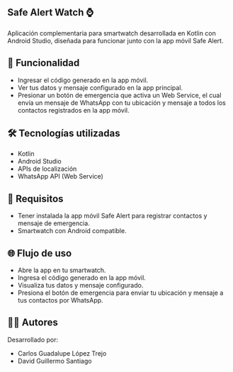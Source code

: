## Safe Alert Watch ⌚
Aplicación complementaria para smartwatch desarrollada en Kotlin con Android Studio, diseñada para funcionar junto con la app móvil Safe Alert.

## 🚨 Funcionalidad
- Ingresar el código generado en la app móvil.
- Ver tus datos y mensaje configurado en la app principal.
- Presionar un botón de emergencia que activa un Web Service, el cual envía un mensaje de WhatsApp con tu ubicación y mensaje a todos los contactos registrados en la app móvil.

## 🛠️ Tecnologías utilizadas
- Kotlin
- Android Studio
- APIs de localización
- WhatsApp API (Web Service)

## 📲 Requisitos
- Tener instalada la app móvil Safe Alert para registrar contactos y mensaje de emergencia.
- Smartwatch con Android compatible.

## 🌐 Flujo de uso
- Abre la app en tu smartwatch.
- Ingresa el código generado en la app móvil.
- Visualiza tus datos y mensaje configurado.
- Presiona el botón de emergencia para enviar tu ubicación y mensaje a tus contactos por WhatsApp.

## 👨‍💻 Autores
Desarrollado por: 
- Carlos Guadalupe López Trejo
- David Guillermo Santiago
